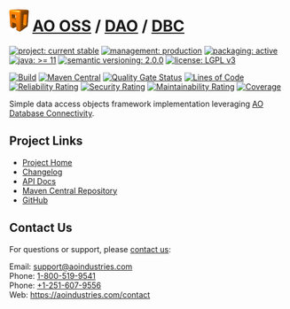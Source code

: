 # [<img src="ao-logo.png" alt="AO Logo" width="35" height="40">](https://github.com/ao-apps) [AO OSS](https://github.com/ao-apps/ao-oss) / [DAO](https://github.com/ao-apps/ao-dao) / [DBC](https://github.com/ao-apps/ao-dao-dbc)

[![project: current stable](https://oss.aoapps.com/ao-badges/project-current-stable.svg)](https://aoindustries.com/life-cycle#project-current-stable)
[![management: production](https://oss.aoapps.com/ao-badges/management-production.svg)](https://aoindustries.com/life-cycle#management-production)
[![packaging: active](https://oss.aoapps.com/ao-badges/packaging-active.svg)](https://aoindustries.com/life-cycle#packaging-active)  
[![java: &gt;= 11](https://oss.aoapps.com/ao-badges/java-11.svg)](https://docs.oracle.com/en/java/javase/11/)
[![semantic versioning: 2.0.0](https://oss.aoapps.com/ao-badges/semver-2.0.0.svg)](http://semver.org/spec/v2.0.0.html)
[![license: LGPL v3](https://oss.aoapps.com/ao-badges/license-lgpl-3.0.svg)](https://www.gnu.org/licenses/lgpl-3.0)

[![Build](https://github.com/ao-apps/ao-dao-dbc/workflows/Build/badge.svg?branch=master)](https://github.com/ao-apps/ao-dao-dbc/actions?query=workflow%3ABuild)
[![Maven Central](https://maven-badges.herokuapp.com/maven-central/com.aoapps/ao-dao-dbc/badge.svg)](https://maven-badges.herokuapp.com/maven-central/com.aoapps/ao-dao-dbc)
[![Quality Gate Status](https://sonarcloud.io/api/project_badges/measure?branch=master&project=com.aoapps%3Aao-dao-dbc&metric=alert_status)](https://sonarcloud.io/dashboard?branch=master&id=com.aoapps%3Aao-dao-dbc)
[![Lines of Code](https://sonarcloud.io/api/project_badges/measure?branch=master&project=com.aoapps%3Aao-dao-dbc&metric=ncloc)](https://sonarcloud.io/component_measures?branch=master&id=com.aoapps%3Aao-dao-dbc&metric=ncloc)  
[![Reliability Rating](https://sonarcloud.io/api/project_badges/measure?branch=master&project=com.aoapps%3Aao-dao-dbc&metric=reliability_rating)](https://sonarcloud.io/component_measures?branch=master&id=com.aoapps%3Aao-dao-dbc&metric=Reliability)
[![Security Rating](https://sonarcloud.io/api/project_badges/measure?branch=master&project=com.aoapps%3Aao-dao-dbc&metric=security_rating)](https://sonarcloud.io/component_measures?branch=master&id=com.aoapps%3Aao-dao-dbc&metric=Security)
[![Maintainability Rating](https://sonarcloud.io/api/project_badges/measure?branch=master&project=com.aoapps%3Aao-dao-dbc&metric=sqale_rating)](https://sonarcloud.io/component_measures?branch=master&id=com.aoapps%3Aao-dao-dbc&metric=Maintainability)
[![Coverage](https://sonarcloud.io/api/project_badges/measure?branch=master&project=com.aoapps%3Aao-dao-dbc&metric=coverage)](https://sonarcloud.io/component_measures?branch=master&id=com.aoapps%3Aao-dao-dbc&metric=Coverage)

Simple data access objects framework implementation leveraging [AO Database Connectivity](https://github.com/ao-apps/ao-dbc).

## Project Links
* [Project Home](https://oss.aoapps.com/dao/dbc/)
* [Changelog](https://oss.aoapps.com/dao/dbc/changelog)
* [API Docs](https://oss.aoapps.com/dao/dbc/apidocs/)
* [Maven Central Repository](https://central.sonatype.com/artifact/com.aoapps/ao-dao-dbc)
* [GitHub](https://github.com/ao-apps/ao-dao-dbc)

## Contact Us
For questions or support, please [contact us](https://aoindustries.com/contact):

Email: [support@aoindustries.com](mailto:support@aoindustries.com)  
Phone: [1-800-519-9541](tel:1-800-519-9541)  
Phone: [+1-251-607-9556](tel:+1-251-607-9556)  
Web: https://aoindustries.com/contact
